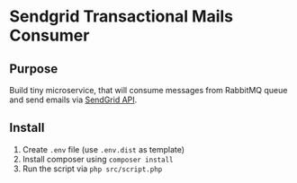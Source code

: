 # Sendgrid Transactional Mails Consumer

## Purpose
Build tiny microservice, that will consume messages from RabbitMQ queue and send emails via [SendGrid API](https://sendgrid.com/docs/API_Reference/api_v3.html).

## Install
1. Create `.env` file (use `.env.dist` as template) 
2. Install composer using `composer install`
3. Run the script via `php src/script.php`